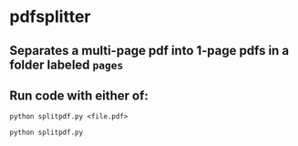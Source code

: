 # pdfsplitter
## Separates a multi-page pdf into 1-page pdfs in a folder labeled `pages`

## Run code with either of:
`python splitpdf.py <file.pdf>`

`python splitpdf.py`

